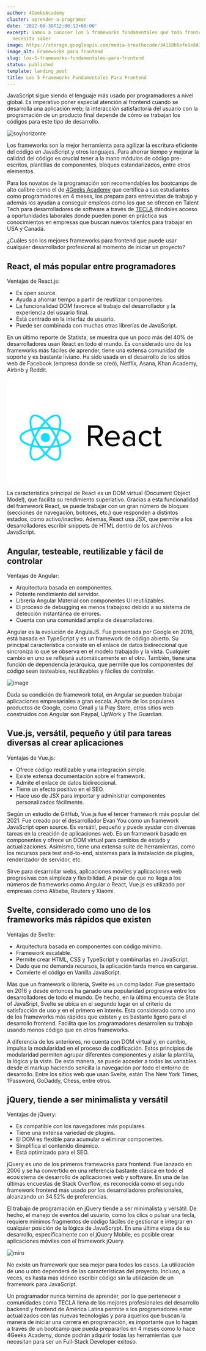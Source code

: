 ```yaml
---
author: 4GeeksAcademy
cluster: aprender-a-programar
date: '2022-08-30T12:00:12+00:00'
excerpt: Vamos a conocer los 5 frameworks fundamentales que todo frontend developer
  necesita saber
image: https://storage.googleapis.com/media-breathecode/34118b5efe1e8d3311da5afaaa2d8ed0d7f6a4882639eef8e3115dccea260720
image_alt: Frameworks para frontend
slug: los-5-frameworks-fundamentales-para-frontend
status: published
template: landing_post
title: Los 5 Frameworks Fundamentales Para Frontend
---
```

JavaScript sigue siendo el lenguaje más usado por programadores a nivel global. Es imperativo poner especial atención al frontend cuando se desarrolla una aplicación web; la interacción satisfactoria del usuario con la programación de un producto final depende de cómo se trabajan los códigos para este tipo de desarrollo.

![soyhorizonte](https://soyhorizonte.com/wp-content/uploads/2020/10/JS-by-SoyHorizonte.gif)

Los frameworks son la mejor herramienta para agilizar la escritura eficiente del código en JavaScript y otros lenguajes. Para ahorrar tiempo y mejorar la calidad del código es crucial tener a la mano módulos de código pre-escritos, plantillas de componentes, bloques estandarizados, entre otros elementos.

Para los novatos de la programación son recomendables los bootcamps de alto calibre como el de [4Geeks Academy](https://4geeksacademy.com/es/coding-campus/bootcamp-programacion-santiago)  que certifica a sus estudiantes como programadores en 4 meses, los prepara para entrevistas de trabajo y además los ayudan a conseguir empleos como los que se ofrecen en Talent Tech para desarrolladores de software a través de [TECLA](https://www.tecla.io/talent) dándoles acceso a oportunidades laborales donde pueden poner en práctica sus conocimientos en empresas que buscan nuevos talentos para trabajar en USA y Canadá.


¿Cuáles son los mejores frameworks para frontend que puede usar cualquier desarrollador profesional al momento de iniciar un proyecto?

## React, el más popular entre programadores

Ventajas de React.js:

- Es open source.
- Ayuda a ahorrar tiempo a partir de reutilizar componentes.
- La funcionalidad DOM favorece el trabajo del desarrollador y la experiencia del usuario final.
- Está centrado en la interfaz de usuario.
- Puede ser combinada con muchas otras librerías de JavaScript.

En un último reporte de Statista, se muestra que un poco más del 40% de desarrolladores usan React en todo el mundo. Es considerado uno de los frameworks más fáciles de aprender, tiene una extensa comunidad de soporte y es bastante liviano. Ha sido usada en el desarrollo de los sitios web de Facebook (empresa donde se creó), Netflix, Asana, Khan Academy, Airbnb y Reddit.

![react](https://raw.githubusercontent.com/arshul/arshul/master/assets/react.gif)

La característica principal de React es un DOM virtual (Document Object Model), que facilita su rendimiento superlativo. Gracias a esta funcionalidad del framework React, se puede trabajar con un gran número de bloques (secciones de navegación, botones, etc.) que responden a distintos estados, como activo/inactivo. Además, React usa JSX, que permite a los desarrolladores escribir snippets de HTML dentro de los archivos JavaScript.

## Angular, testeable, reutilizable y fácil de controlar

Ventajas de Angular:

- Arquitectura basada en componentes.
- Potente rendimiento del servidor.
- Librería Angular Material con componentes UI reutilizables.
- El proceso de debugging es menos trabajoso debido a su sistema de detección instantánea de errores.
- Cuenta con una comunidad amplia de desarrolladores.

Angular es la evolución de AngulaJS. Fue presentada por Google en 2016, está basada en TypeScript y es un framework de código abierto. Su principal característica consiste en el enlace de datos bidireccional que sincroniza lo que se observa en el modelo trabajado y la vista. Cualquier cambio en uno se reflejará automáticamente en el otro. También, tiene una función de dependencia jerárquica, que permite que los componentes del código sean testeables, reutilizables y fáciles de controlar.

![image](http://lh5.ggpht.com/-o44WnC86HQw/VLZwNxQ3_qI/AAAAAAAABKY/Pdnraz-9dXE/clip_image001%25255B3%25255D.gif)

Dada su condición de framework total, en Angular se pueden trabajar aplicaciones empresariales a gran escala. Aparte de los populares productos de Google, como Gmail y la Play Store, otros sitios web construidos con Angular son Paypal, UpWork y The Guardian. 

## Vue.js, versátil, pequeño y útil para tareas diversas al crear aplicaciones

Ventajas de Vue.js:

- Ofrece código reutilizable y una integración simple.
- Existe extensa documentación sobre el framework.
- Admite el enlace de datos bidireccional.
- Tiene un efecto positivo en el SEO.
- Hace uso de JSX para importar y administrar componentes personalizados fácilmente.

Según un estudio de GitHub, Vue.js fue el tercer framework más popular del 2021. Fue creado por el desarrollador Evan You como un framework JavaScript open source. Es versátil, pequeño y puede ayudar con diversas tareas en la creación de aplicaciones web. Es un framework basado en componentes y ofrece un DOM virtual para cambios de estado y actualizaciones. Asimismo, tiene una extensa suite de herramientas, como los recursos para test end-to-end, sistemas para la instalación de plugins, renderizador de servidor, etc.

Sirve para desarrollar webs, aplicaciones móviles y aplicaciones web progresivas con simpleza y flexibilidad. A pesar de que no llega a los números de frameworks como Angular o React, Vue.js es utilizado por empresas como Alibaba, Reuters y Xiaomi. 

## Svelte, considerado como uno de los frameworks más rápidos que existen

Ventajas de Svelte:

- Arquitectura basada en componentes con código mínimo.
- Framework escalable.
- Permite crear HTML, CSS y TypeScript y combinarlas en JavaScript.
- Dado que no demanda recursos, la aplicación tarda menos en cargarse.
- Convierte el código en Vanilla JavaScript.

Más que un framework o librería, Svelte es un compilador. Fue presentado en 2016 y desde entonces ha ganado una popularidad progresiva entre los desarrolladores de todo el mundo. De hecho, en la última encuesta de State of JavaSript, Svelte se ubica en el segundo lugar en el criterio de satisfacción de uso y en el primero en interés. Esta considerado como uno de los frameworks más rápidos que existen y es bastante ligero para el desarrollo frontend. Facilita que los programadores desarrollen su trabajo usando menos código que en otros frameworks.

A diferencia de los anteriores, no cuenta con DOM virtual y, en cambio, impulsa la modularidad en el proceso de codificación. Estos principios de modularidad permiten agrupar diferentes componentes y aislar la plantilla, la lógica y la vista. De esta manera, se puede acceder a todas las variables desde el markup haciendo sencilla la navegación por todo el entorno de desarrollo. Entre los sitios web que usan Svelte, están The New York Times, 1Password, GoDaddy, Chess, entre otros. 

## jQuery, tiende a ser minimalista y versátil

Ventajas de jQuery:

- Es compatible con los navegadores más populares.
- Tiene una extensa variedad de plugins.
- El DOM es flexible para acumular o eliminar componentes.
- Simplifica el contenido dinámico.
- Está optimizado para el SEO.


jQuery es uno de los primeros frameworks para frontend. Fue lanzado en 2006 y se ha convertido en una referencia bastante clásica en todo el ecosistema de desarrollo de aplicaciones web y software. En una de las últimas encuestas de Stack Overflow, es reconocida como el segundo framework frontend más usado por los desarrolladores profesionales, alcanzando un 34.52% de preferencias.

El trabajo de programación en jQuery tiende a ser minimalista y versátil. De hecho, el manejo de eventos del usuario, como los clics o pulsar una tecla, requiere mínimos fragmentos de código fáciles de gestionar e integrar en cualquier posición de la lógica de JavaScrypt. En una última etapa de su desarrollo, específicamente con el jQuery Mobile, es posible crear aplicaciones móviles con el framework jQuery.

![miro](https://miro.medium.com/max/1400/1*n91gtzcA2K_30axvN4qEmQ.gif)

No existe un framework que sea mejor para todos los casos. La utilización de uno u otro dependerá de las características del proyecto. Incluso, a veces, es hasta más idóneo escribir código sin la utilización de un framework para JavaScript.

Un programador nunca termina de aprender, por lo que pertenecer a comunidades como TECLA llena de los mejores profesionales del desarrollo backend y frontend de América Latina permite a los programadores estar actualizados con las nuevas tecnologías y  para aquellos que buscan la manera de iniciar una carrera en programación, es importante que lo hagan a través de un bootcamp que pueda prepararlos en 4 meses como lo hace    4Geeks Academy, donde podrán adquirir todas las herramientas que necesitan para ser un Full-Stack Developer exitoso.